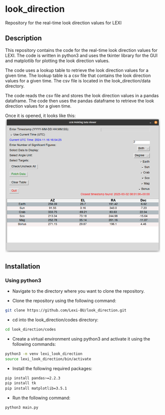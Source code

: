 # look_direction
Repository for the real-time look direction values for LEXI

## Description
This repository contains the code for the real-time look direction values for LEXI. The code is
written in python3 and uses the tkinter library for the GUI and matplotlib for plotting the look
direction values.

The code uses a lookup table to retrieve the look direction values for a given time. The lookup
table is a csv file that contains the look direction values for a given time. The csv file is
located in the look_direction/data directory.

The code reads the csv file and stores the look direction values in a pandas dataframe. The code
then uses the pandas dataframe to retrieve the look direction values for a given time.

Once it is opened, it looks like this:
![Look Direction Viewer](figures/lexi_look_direction_viewer.png)
## Installation


### Using python3

- Navigate to the directory where you want to clone the repository.

- Clone the repository using the following command:
```bash
git clone https://github.com/Lexi-BU/look_direction.git
```
- cd into the look_direction/codes directory:
```bash
cd look_direction/codes
```

- Create a virtual environment using python3 and activate it using the following commands:
```bash
python3 -m venv lexi_look_direction
source lexi_look_direction/bin/activate
```

- Install the following required packages:
```bash
pip install pandas>=2.2.3
pip install tk
pip install matplotlib=3.5.1
```

- Run the following command:
```bash
python3 main.py
```
